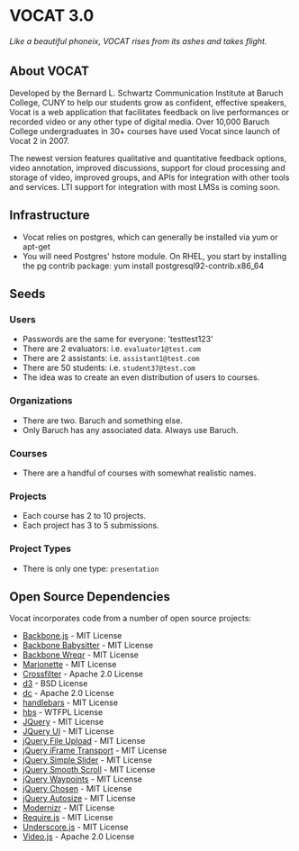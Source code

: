 # VOCAT 3.0
###### Like a beautiful phoneix, VOCAT rises from its ashes and takes flight.

## About VOCAT

Developed by the Bernard L. Schwartz Communication Institute at Baruch College, CUNY to help our students grow as confident, effective speakers, Vocat is a web application that facilitates feedback on live performances or recorded video or any other type of digital media. Over 10,000 Baruch College undergraduates in 30+ courses have used Vocat since launch of Vocat 2 in 2007.

The newest version features qualitative and quantitative feedback options, video annotation, improved discussions, support for cloud processing and storage of video, improved groups, and APIs for integration with other tools and services. LTI support for integration with most LMSs is coming soon.

## Infrastructure
- Vocat relies on postgres, which can generally be installed via yum or apt-get
- You will need Postgres' hstore module. On RHEL, you start by installing the pg contrib package: yum install postgresql92-contrib.x86_64

## Seeds

### Users
- Passwords are the same for everyone: 'testtest123'
- There are 2 evaluators: i.e. `evaluator1@test.com`
- There are 2 assistants: i.e. `assistant1@test.com`
- There are 50 students: i.e. `student37@test.com`
- The idea was to create an even distribution of users to courses. 

### Organizations
- There are two. Baruch and something else. 
- Only Baruch has any associated data. Always use Baruch.

### Courses
- There are a handful of courses with somewhat realistic names.

### Projects
- Each course has 2 to 10 projects.
- Each project has 3 to 5 submissions.

### Project Types
- There is only one type: `presentation`

## Open Source Dependencies

Vocat incorporates code from a number of open source projects:

- [Backbone.js](http://backbonejs.org/) - MIT License
- [Backbone Babysitter](https://github.com/marionettejs/backbone.babysitter) - MIT License
- [Backbone Wreqr](https://github.com/marionettejs/backbone.wreqr) - MIT License
- [Marionette](https://github.com/marionettejs/backbone.marionette) - MIT License
- [Crossfilter](https://github.com/square/crossfilter) - Apache 2.0 License
- [d3](http://d3js.org/) - BSD License
- [dc](https://github.com/dc-js/dc.js) - Apache 2.0 License
- [handlebars](https://github.com/wycats/handlebars.js/) - MIT License
- [hbs](https://github.com/SlexAxton/require-handlebars-plugin) - WTFPL License
- [JQuery](http://jquery.com/) - MIT License
- [JQuery UI](http://jquery.com/) - MIT License
- [jQuery File Upload](https://github.com/blueimp/jQuery-File-Upload) - MIT License
- [jQuery iFrame Transport](http://cmlenz.github.io/jquery-iframe-transport/) - MIT License
- [jQuery Simple Slider](http://loopj.com/jquery-simple-slider/) - MIT License
- [jQuery Smooth Scroll](https://github.com/kswedberg/jquery-smooth-scroll) - MIT License
- [jQuery Waypoints](https://github.com/imakewebthings/jquery-waypoints) - MIT License
- [jQuery Chosen](http://harvesthq.github.io/chosen/) - MIT License
- [jQuery Autosize](http://www.jacklmoore.com/autosize/) - MIT License
- [Modernizr](http://modernizr.com/) - MIT License
- [Require.js](http://requirejs.org/) - MIT License
- [Underscore.js](https://github.com/jashkenas/underscore/) - MIT License
- [Video.js](https://github.com/videojs/video.js/blob/master/LICENSE) - Apache 2.0 License

